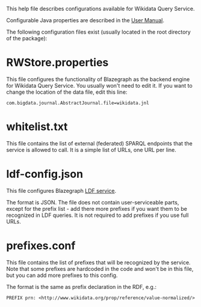 This help file describes configurations available for Wikidata Query Service.

Configurable Java properties are described in the [User Manual](https://www.mediawiki.org/wiki/Wikidata_query_service/User_Manual#Configurable_properties).

The following configuration files exist (usually located in the root directory of the package):

# RWStore.properties 
This file configures the functionality of Blazegraph as the backend engine for Wikidata Query Service. You usually won't need to edit it.
If you want to change the location of the data file, edit this line:

    com.bigdata.journal.AbstractJournal.file=wikidata.jnl

# whitelist.txt
This file contains the list of external (federated) SPARQL endpoints that the service is allowed to call. It is a simple list of URLs, one URL per line.

# ldf-config.json
This file configures Blazegraph [LDF service](https://www.mediawiki.org/wiki/Wikidata_query_service/User_Manual#Linked_Data_Fragments_endpoint).

The format is JSON. The file does not contain user-serviceable parts, except for the prefix list - add there more prefixes if you want them to be recognized in LDF queries. It is not required to add prefixes if you use full URLs.

# prefixes.conf
This file contains the list of prefixes that will be recognized by the service. Note that some prefixes are hardcoded in the code and won't be in this file, but you can add more prefixes to this config.

The format is the same as prefix declaration in the RDF, e.g.:

    PREFIX prn: <http://www.wikidata.org/prop/reference/value-normalized/>

 